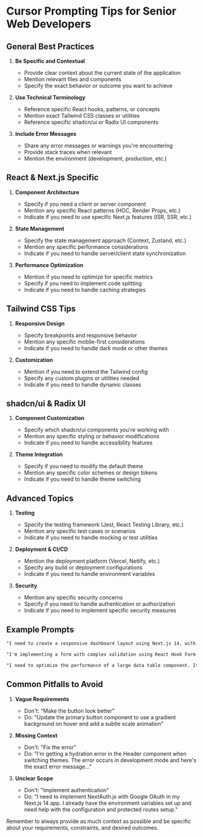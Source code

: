 # Cursor Prompting Tips for Senior Web Developers

## General Best Practices

1. **Be Specific and Contextual**
   - Provide clear context about the current state of the application
   - Mention relevant files and components
   - Specify the exact behavior or outcome you want to achieve

2. **Use Technical Terminology**
   - Reference specific React hooks, patterns, or concepts
   - Mention exact Tailwind CSS classes or utilities
   - Reference specific shadcn/ui or Radix UI components

3. **Include Error Messages**
   - Share any error messages or warnings you're encountering
   - Provide stack traces when relevant
   - Mention the environment (development, production, etc.)

## React & Next.js Specific

1. **Component Architecture**
   - Specify if you need a client or server component
   - Mention any specific React patterns (HOC, Render Props, etc.)
   - Indicate if you need to use specific Next.js features (ISR, SSR, etc.)

2. **State Management**
   - Specify the state management approach (Context, Zustand, etc.)
   - Mention any specific performance considerations
   - Indicate if you need to handle server/client state synchronization

3. **Performance Optimization**
   - Mention if you need to optimize for specific metrics
   - Specify if you need to implement code splitting
   - Indicate if you need to handle caching strategies

## Tailwind CSS Tips

1. **Responsive Design**
   - Specify breakpoints and responsive behavior
   - Mention any specific mobile-first considerations
   - Indicate if you need to handle dark mode or other themes

2. **Customization**
   - Mention if you need to extend the Tailwind config
   - Specify any custom plugins or utilities needed
   - Indicate if you need to handle dynamic classes

## shadcn/ui & Radix UI

1. **Component Customization**
   - Specify which shadcn/ui components you're working with
   - Mention any specific styling or behavior modifications
   - Indicate if you need to handle accessibility features

2. **Theme Integration**
   - Specify if you need to modify the default theme
   - Mention any specific color schemes or design tokens
   - Indicate if you need to handle theme switching

## Advanced Topics

1. **Testing**
   - Specify the testing framework (Jest, React Testing Library, etc.)
   - Mention any specific test cases or scenarios
   - Indicate if you need to handle mocking or test utilities

2. **Deployment & CI/CD**
   - Mention the deployment platform (Vercel, Netlify, etc.)
   - Specify any build or deployment configurations
   - Indicate if you need to handle environment variables

3. **Security**
   - Mention any specific security concerns
   - Specify if you need to handle authentication or authorization
   - Indicate if you need to implement specific security measures

## Example Prompts

```markdown
"I need to create a responsive dashboard layout using Next.js 14, with a sidebar that collapses on mobile. The sidebar should use shadcn/ui's Sheet component for mobile view and maintain state using Zustand."

"I'm implementing a form with complex validation using React Hook Form and Zod. The form needs to handle file uploads and show real-time validation feedback using shadcn/ui's Form components."

"I need to optimize the performance of a large data table component. It should implement virtual scrolling using TanStack Table, with server-side pagination and sorting. The table should be responsive and use shadcn/ui's Table component."
```

## Common Pitfalls to Avoid

1. **Vague Requirements**
   - Don't: "Make the button look better"
   - Do: "Update the primary button component to use a gradient background on hover and add a subtle scale animation"

2. **Missing Context**
   - Don't: "Fix the error"
   - Do: "I'm getting a hydration error in the Header component when switching themes. The error occurs in development mode and here's the exact error message..."

3. **Unclear Scope**
   - Don't: "Implement authentication"
   - Do: "I need to implement NextAuth.js with Google OAuth in my Next.js 14 app. I already have the environment variables set up and need help with the configuration and protected routes setup."

Remember to always provide as much context as possible and be specific about your requirements, constraints, and desired outcomes. 
